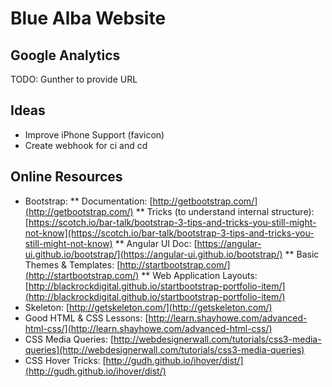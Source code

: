 # Blue Alba Website #

## Google Analytics ##
TODO: Gunther to provide URL

## Ideas ##
* Improve iPhone Support (favicon)
* Create webhook for ci and cd

## Online Resources ##
* Bootstrap: 
** Documentation: [http://getbootstrap.com/](http://getbootstrap.com/)
** Tricks (to understand internal structure): [https://scotch.io/bar-talk/bootstrap-3-tips-and-tricks-you-still-might-not-know](https://scotch.io/bar-talk/bootstrap-3-tips-and-tricks-you-still-might-not-know)
** Angular UI Doc: [https://angular-ui.github.io/bootstrap/](https://angular-ui.github.io/bootstrap/)
** Basic Themes & Templates: [http://startbootstrap.com/](http://startbootstrap.com/)
** Web Application Layouts: [http://blackrockdigital.github.io/startbootstrap-portfolio-item/](http://blackrockdigital.github.io/startbootstrap-portfolio-item/)
* Skeleton: [http://getskeleton.com/](http://getskeleton.com/)
* Good HTML & CSS Lessons: [http://learn.shayhowe.com/advanced-html-css/](http://learn.shayhowe.com/advanced-html-css/)
* CSS Media Queries: [http://webdesignerwall.com/tutorials/css3-media-queries](http://webdesignerwall.com/tutorials/css3-media-queries)
* CSS Hover Tricks: [http://gudh.github.io/ihover/dist/](http://gudh.github.io/ihover/dist/)